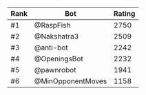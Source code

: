 Rank|Bot|Rating
---|---|---
#1|@RaspFish|2750
#2|@Nakshatra3|2509
#3|@anti-bot|2242
#4|@OpeningsBot|2232
#5|@pawnrobot|1941
#6|@MinOpponentMoves|1158
